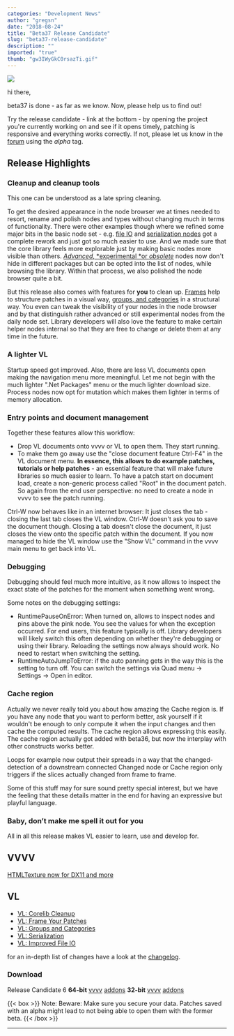 ```yaml
---
categories: "Development News"
author: "gregsn"
date: "2018-08-24"
title: "Beta37 Release Candidate"
slug: "beta37-release-candidate"
description: ""
imported: "true"
thumb: "gw3IWyGkC0rsazTi.gif"
---
```



![](gw3IWyGkC0rsazTi.gif)

hi there,

beta37 is done - as far as we know. Now, please help us to find out! 

Try the release candidate - link at the bottom - by opening the project you're currently working on and see if it opens timely, patching is responsive and everything works correctly. If not, please let us know in the [forum](https://discourse.vvvv.org/) using the *alpha* tag. 

## Release Highlights

### Cleanup and cleanup tools

This one can be understood as a late spring cleaning.

To get the desired appearance in the node browser we at times needed to resort, rename and polish nodes and types without changing much in terms of functionality. There were other examples though where we refined some major bits in the basic node set - e.g. [file IO](/blog/2018/vl-improved-file-io) and [serialization nodes](/blog/2018/vl-serialization) got a complete rework and just got so much easier to use. And we made sure that the core library feels more explorable just by making basic nodes more visible than others. [*Advanced*, *experimental *or *obsolete*](/blog/2018/vl-corelib-cleanup) nodes now don't hide in different packages but can be opted into the list of nodes, while browsing the library. Within that process, we also polished the node browser quite a bit.

But this release also comes with features for **you** to clean up. [Frames](/blog/2018/vl-frame-your-patches) help to structure patches in a visual way, [groups, and categories](/blog/2018/vl-groups-and-categories) in a structural way. You even can tweak the visibility of your nodes in the node browser and by that distinguish rather advanced or still experimental nodes from the daily node set. Library developers will also love the feature to make certain helper nodes internal so that they are free to change or delete them at any time in the future.

### A lighter VL

Startup speed got improved. Also, there are less VL documents open making the navigation menu more meaningful. Let me not begin with the much lighter ".Net Packages" menu or the much lighter download size. Process nodes now opt for mutation which makes them lighter in terms of memory allocation. 

### Entry points and document management

Together these features allow this workflow:
 * Drop VL documents onto vvvv or VL to open them. They start running. 
 * To make them go away use the "close document feature Ctrl-F4" in the VL document menu.
**In essence, this allows to do example patches, tutorials or help patches** - an essential feature that will make future libraries so much easier to learn. To have a patch start on document load, create a non-generic process called "Root" in the document patch. So again from the end user perspective: no need to create a node in vvvv to see the patch running.

Ctrl-W now behaves like in an internet browser: It just closes the tab - closing the last tab closes the  VL window. Ctrl-W doesn't ask you to save the document though. Closing a tab doesn't close the document, it just closes the view onto the specific patch within the document.
If you now managed to hide the VL window use the "Show VL" command in the vvvv main menu to get back into VL.

### Debugging

Debugging should feel much more intuitive, as it now allows to inspect the exact state of the patches for the moment when something went wrong.

Some notes on the debugging settings:
 * RuntimePauseOnError: When turned on, allows to inspect nodes and pins above the pink node. You see the values for when the exception occurred. For end users, this feature typically is off. Library developers will likely switch this often depending on whether they're debugging or using their library. Reloading the settings now always should work. No need to restart when switching the setting.
 * RuntimeAutoJumpToError: if the auto panning gets in the way this is the setting to turn off.
You can switch the settings via Quad menu -> Settings -> Open in editor.

### Cache region

Actually we never really told you about how amazing the Cache region is. If you have any node that you want to perform better, ask yourself if it wouldn't be enough to only compute it when the input changes and then cache the computed results. The cache region allows expressing this easily. The cache region actually got added with beta36, but now the interplay with other constructs works better.

Loops for example now output their spreads in a way that the changed-detection of a downstream connected Changed node or Cache region only triggers if the slices actually changed from frame to frame.

Some of this stuff may for sure sound pretty special interest, but we have the feeling that these details matter in the end for having an expressive but playful language.

### Baby, don’t make me spell it out for you 

All in all this release makes VL easier to learn, use and develop for.

<!--{SPLIT()}-->
## VVVV

[HTMLTexture now for DX11 and more ](/blog/2018/htmltexture-now-for-dx11-and-more)
<!--~~~-->
## VL

- [VL: Corelib Cleanup](/blog/2018/vl-corelib-cleanup)
- [VL: Frame Your Patches](/blog/2018/vl-frame-your-patches)
- [VL: Groups and Categories](/blog/2018/vl-groups-and-categories)
- [VL: Serialization](/blog/2018/vl-serialization)
- [VL: Improved File IO ](/blog/2018/vl-improved-file-io)

<!--{SPLIT}-->

for an in-depth list of changes have a look at the [changelog](https://betadocs.vvvv.org/changelog/index.html).

### Download

<!--{SPLIT()}-->
Release Candidate 6
**64-bit**
[vvvv](http://teamcity.vvvv.org/guestAuth/app/rest/builds/id:28181/artifacts/content/vvvv_50alpha36.1_x64.zip)
[addons](http://teamcity.vvvv.org/guestAuth/app/rest/builds/id:28181/artifacts/content/addons_50alpha36.1_x64.zip)
**32-bit**
[vvvv](http://teamcity.vvvv.org/guestAuth/app/rest/builds/id:28182/artifacts/content/vvvv_50alpha36.1_x86.zip)
[addons](http://teamcity.vvvv.org/guestAuth/app/rest/builds/id:28182/artifacts/content/addons_50alpha36.1_x86.zip)
<!--~~~-->
{{< box >}}
Note:
Beware: Make sure you secure your data. Patches saved with an alpha might lead to not being able to open them with the former beta.
{{< /box >}}
<!--{SPLIT}-->
---
